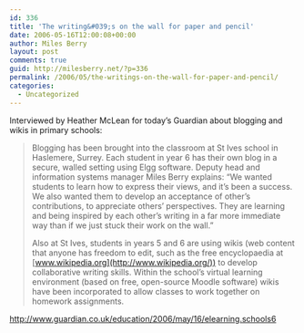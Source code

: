 ```yaml
---
id: 336
title: 'The writing&#039;s on the wall for paper and pencil'
date: 2006-05-16T12:00:08+00:00
author: Miles Berry
layout: post 
comments: true
guid: http://milesberry.net/?p=336
permalink: /2006/05/the-writings-on-the-wall-for-paper-and-pencil/
categories:
  - Uncategorized
---
```

Interviewed by Heather McLean for today&#8217;s Guardian about blogging and wikis in primary schools:

> Blogging has been brought into the classroom at St Ives school in Haslemere, Surrey. Each student in year 6 has their own blog in a secure, walled setting using Elgg software. Deputy head and information systems manager Miles Berry explains: &#8220;We wanted students to learn how to express their views, and it&#8217;s been a success. We also wanted them to develop an acceptance of other&#8217;s contributions, to appreciate others&#8217; perspectives. They are learning and being inspired by each other&#8217;s writing in a far more immediate way than if we just stuck their work on the wall.&#8221;
> 
> Also at St Ives, students in years 5 and 6 are using wikis (web content that anyone has freedom to edit, such as the free encyclopaedia at [www.wikipedia.org](http://www.wikipedia.org/)) to develop collaborative writing skills. Within the school&#8217;s virtual learning environment (based on free, open-source Moodle software) wikis have been incorporated to allow classes to work together on homework assignments.

<http://www.guardian.co.uk/education/2006/may/16/elearning.schools6>